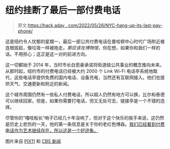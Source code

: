 # 纽约挂断了最后一部付费电话

> 原文:[https://hack aday . com/2022/05/26/NYC-hang-up-its-last-pay-phone/](https://hackaday.com/2022/05/26/nyc-hangs-up-its-last-pay-phone/)

这是纽约令人忧郁的星期一，最后一部公共付费电话在曼哈顿中心时代广场附近被连根拔起，像垃圾一样被拖走。*那应该在博物馆*，你在想，如果你和我们一样的话。不用担心；这正是这一对的前进方向。

这一切都始于 2014 年，当时市长白思豪承诺将街道级公共事业的概念推向未来。从那时起，纽约市的付费电话已经被大约 2000 个 Link Wi-Fi 电话亭系统地取代，这些电话亭提供免费的国内电话、设备充电，当然还有互联网接入。他们也提供天气、交通更新和附近的新闻。

这个城市周围仍然有一些私人付费电话，所以超人仍然有地方可以换，比尔和泰德可以继续回家。但是，如果你需要打电话，但又无处可去，链接亭是一个不错的选择。

尽管你的“嘎吱船长”哨子已经几十年没响了，但对于这个快乐的扳手来说，这仍然是历史上悲伤的一天，他的第一条信息是关于你的老红色博森。[我们已经看到付费电话作为艺术继续存在，所以这是一个好迹象。](https://hackaday.com/2019/02/08/trephonos-calls-up-history-in-houston/)

图片来自 [PIX11](https://pix11.com/news/local-news/last-payphone-in-nyc-to-be-removed/) 和 [CBS 新闻](https://www.cbsnews.com/news/payphone-new-york-city-removed-manhattan-linknyc/)
